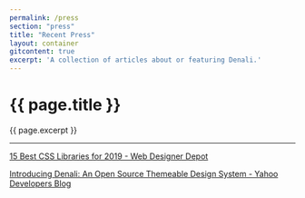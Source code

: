 ```yaml
---
permalink: /press
section: "press"
title: "Recent Press"
layout: container
gitcontent: true
excerpt: 'A collection of articles about or featuring Denali.'
---
```


# {{ page.title }}
{{ page.excerpt }}

***

[15 Best CSS Libraries for 2019 - Web Designer Depot](https://www.webdesignerdepot.com/2019/10/15-best-css-libraries-for-2019/)

[Introducing Denali: An Open Source Themeable Design System - Yahoo Developers Blog](https://yahoodevelopers.tumblr.com/post/186682632468/introducing-denali-an-open-source-themeable)
